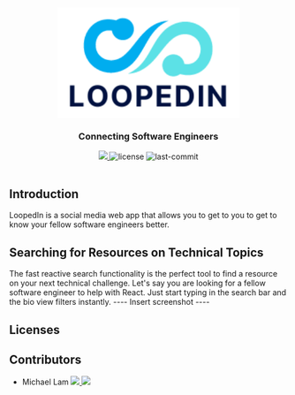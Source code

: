<h1 align="center">
  <a href="http://loopedin-dev.herokuapp.com" target="_blank">
    <img 
        style="display: block; 
              margin-left: auto;
              margin-right: auto;
              "
        src="client/assets/logo-loopedin.png" 
        height=200
        alt="Jester">
    </img>
  </a>
</h1>

<h3 align="center">Connecting Software Engineers</h3>

<div align="center">
  <a href="http://loopedin-dev.herokuapp.com target="_blank">
    <img src="https://img.shields.io/badge/website-jester-purple.svg" />
  </a>
  <img alt="license" src="https://img.shields.io/badge/License-MIT-green.svg">
  <img alt="last-commit" src="https://img.shields.io/github/last-commit/oslabs-beta/jester?color=orange">
</div>
<br/>

## Introduction
LoopedIn is a social media web app that allows you to get to you to get to know your fellow software engineers better.

## Searching for Resources on Technical Topics
The fast reactive search functionality is the perfect tool to find a resource on your next technical challenge. Let's say you are looking for a fellow software engineer to help with React.  Just start typing in the search bar and the bio view filters instantly.
---- Insert screenshot ----

## Licenses


## Contributors
<ul>
  <li>
    Michael Lam
    <a href="https://www.linkedin.com/in/mlamchamkee" target="_blank">
      <img src="https://img.shields.io/badge/LinkedIn-0077B5?style=social&logo=linkedin" />
    </a>
      <a href="https://www.github.com/mlamchamkee" target="_blank">
      <img src="https://img.shields.io/badge/Github-0077B5?style=social&logo=github" />
    </a>
  </li>
</ul>